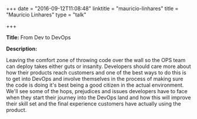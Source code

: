 +++
date = "2016-09-12T11:08:48"
linktitle = "mauricio-linhares"
title = "Maurício Linhares"
type = "talk"

+++

<div class="span-15  ">
  <div class="span-15  last ">
  <p><strong>Title:</strong>
From Dev to DevOps
</p>

<p><strong>Description:</strong></p>

<p>
Leaving the comfort zone of throwing code over the wall so the OPS team can deploy takes either guts or insanity. Developers should care more about how their products reach customers and one of the best ways to do this is to get into DevOps and involve themselves in the process of making sure the code is doing it's best being a good citizen in the actual environment. We'll see some of the hops, prejudices and issues developers have to face when they start their journey into the DevOps land and how this will improve their skill set and the final  experience customers have actually using the product.
</p>
<p>

  </div>
</div>

